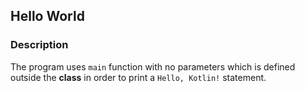## Hello World

### Description

The program uses ```main``` function with no parameters which is defined outside the <b>class</b> in order to print a ```Hello, Kotlin!``` statement.
